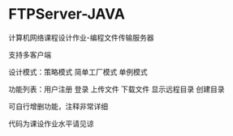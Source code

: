 # FTPServer-JAVA
计算机网络课程设计作业-编程文件传输服务器

支持多客户端

设计模式：策略模式 简单工厂模式 单例模式 

功能列表：用户注册 登录 上传文件 下载文件 显示远程目录 创建目录 

可自行增删功能，注释非常详细

代码为课设作业水平请见谅

